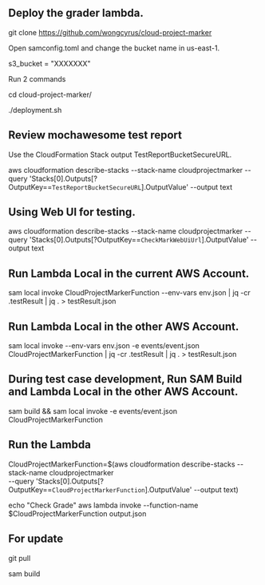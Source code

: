 

## Deploy the grader lambda.

git clone https://github.com/wongcyrus/cloud-project-marker

Open samconfig.toml and change the bucket name in us-east-1.

s3_bucket = "XXXXXXX"

Run 2 commands

cd cloud-project-marker/

./deployment.sh

## Review mochawesome test report 

Use the CloudFormation Stack output TestReportBucketSecureURL.

aws cloudformation describe-stacks --stack-name cloudprojectmarker --query 'Stacks[0].Outputs[?OutputKey==`TestReportBucketSecureURL`].OutputValue' --output text

## Using Web UI for testing.

aws cloudformation describe-stacks --stack-name cloudprojectmarker --query 'Stacks[0].Outputs[?OutputKey==`CheckMarkWebUiUrl`].OutputValue' --output text

## Run Lambda Local in the current AWS Account.

sam local invoke CloudProjectMarkerFunction --env-vars env.json | jq -cr .testResult | jq . > testResult.json

## Run Lambda Local in the other AWS Account.

sam local invoke --env-vars env.json -e events/event.json CloudProjectMarkerFunction | jq -cr .testResult | jq . > testResult.json

## During test case development, Run SAM Build and Lambda Local in the other AWS Account.

sam build && sam local invoke -e events/event.json CloudProjectMarkerFunction

## Run the Lambda

CloudProjectMarkerFunction=\$(aws cloudformation describe-stacks --stack-name cloudprojectmarker \
--query 'Stacks[0].Outputs[?OutputKey==`CloudProjectMarkerFunction`].OutputValue' --output text)

echo "Check Grade"
aws lambda invoke --function-name \$CloudProjectMarkerFunction output.json

## For update

git pull

sam build
